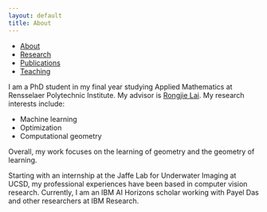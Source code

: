 ```yaml
---
layout: default
title: About
---
```

<body>

<ul class="sidenav">
  <li><a class="active" href="#about">About</a></li>
  <li><a href="/research.html">Research</a></li>
  <li><a href="/publications.html">Publications</a></li>
  <li><a href="/teaching.html">Teaching</a></li>
</ul>

<div class="content">
  <p> I am a PhD student in my final year studying Applied Mathematics at Rensselaer Polytechnic Institute. My advisor is <a href="http://homepages.rpi.edu/~lair/">Rongjie Lai</a>. My research interests include: 
  <ul>
    <li> Machine learning </li>
    <li> Optimization </li>
    <li> Computational geometry </li>
  </ul>
  Overall, my work focuses on the learning of geometry and the geometry of learning. 
  </p>
  <p>
  Starting with an internship at the Jaffe Lab for Underwater Imaging at UCSD, my professional experiences have been based in computer vision research. Currently, I am an IBM AI Horizons scholar working with Payel Das and other researchers at IBM Research.  
  </p>
</div>
</body>
